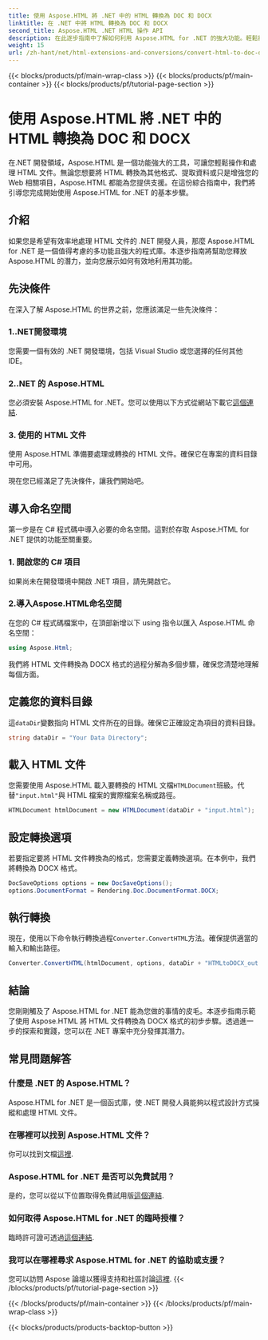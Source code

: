```yaml
---
title: 使用 Aspose.HTML 將 .NET 中的 HTML 轉換為 DOC 和 DOCX
linktitle: 在 .NET 中將 HTML 轉換為 DOC 和 DOCX
second_title: Aspose.HTML .NET HTML 操作 API
description: 在此逐步指南中了解如何利用 Aspose.HTML for .NET 的強大功能。輕鬆將 HTML 轉換為 DOCX 並升級您的 .NET 專案。今天就開始吧！
weight: 15
url: /zh-hant/net/html-extensions-and-conversions/convert-html-to-doc-docx/
---
```


{{< blocks/products/pf/main-wrap-class >}}
{{< blocks/products/pf/main-container >}}
{{< blocks/products/pf/tutorial-page-section >}}

# 使用 Aspose.HTML 將 .NET 中的 HTML 轉換為 DOC 和 DOCX


在.NET 開發領域，Aspose.HTML 是一個功能強大的工具，可讓您輕鬆操作和處理 HTML 文件。無論您想要將 HTML 轉換為其他格式、提取資料或只是增強您的 Web 相關項目，Aspose.HTML 都能為您提供支援。在這份綜合指南中，我們將引導您完成開始使用 Aspose.HTML for .NET 的基本步驟。

## 介紹

如果您是希望有效率地處理 HTML 文件的 .NET 開發人員，那麼 Aspose.HTML for .NET 是一個值得考慮的多功能且強大的程式庫。本逐步指南將幫助您釋放 Aspose.HTML 的潛力，並向您展示如何有效地利用其功能。

## 先決條件

在深入了解 Aspose.HTML 的世界之前，您應該滿足一些先決條件：

### 1..NET開發環境

您需要一個有效的 .NET 開發環境，包括 Visual Studio 或您選擇的任何其他 IDE。

### 2..NET 的 Aspose.HTML

您必須安裝 Aspose.HTML for .NET。您可以使用以下方式從網站下載它[這個連結](https://releases.aspose.com/html/net/).

### 3. 使用的 HTML 文件

使用 Aspose.HTML 準備要處理或轉換的 HTML 文件。確保它在專案的資料目錄中可用。

現在您已經滿足了先決條件，讓我們開始吧。

## 導入命名空間

第一步是在 C# 程式碼中導入必要的命名空間。這對於存取 Aspose.HTML for .NET 提供的功能至關重要。

### 1. 開啟您的 C# 項目

如果尚未在開發環境中開啟 .NET 項目，請先開啟它。

### 2.導入Aspose.HTML命名空間

在您的 C# 程式碼檔案中，在頂部新增以下 using 指令以匯入 Aspose.HTML 命名空間：

```csharp
using Aspose.Html;
```

我們將 HTML 文件轉換為 DOCX 格式的過程分解為多個步驟，確保您清楚地理解每個方面。

## 定義您的資料目錄

這`dataDir`變數指向 HTML 文件所在的目錄。確保它正確設定為項目的資料目錄。

```csharp
string dataDir = "Your Data Directory";
```

## 載入 HTML 文件

您需要使用 Aspose.HTML 載入要轉換的 HTML 文檔`HTMLDocument`班級。代替`"input.html"`與 HTML 檔案的實際檔案名稱或路徑。

```csharp
HTMLDocument htmlDocument = new HTMLDocument(dataDir + "input.html");
```

## 設定轉換選項

若要指定要將 HTML 文件轉換為的格式，您需要定義轉換選項。在本例中，我們將轉換為 DOCX 格式。

```csharp
DocSaveOptions options = new DocSaveOptions();
options.DocumentFormat = Rendering.Doc.DocumentFormat.DOCX;
```

## 執行轉換

現在，使用以下命令執行轉換過程`Converter.ConvertHTML`方法。確保提供適當的輸入和輸出路徑。

```csharp
Converter.ConvertHTML(htmlDocument, options, dataDir + "HTMLtoDOCX_out.docx");
```

## 結論

您剛剛觸及了 Aspose.HTML for .NET 能為您做的事情的皮毛。本逐步指南示範了使用 Aspose.HTML 將 HTML 文件轉換為 DOCX 格式的初步步驟。透過進一步的探索和實踐，您可以在 .NET 專案中充分發揮其潛力。

## 常見問題解答

### 什麼是 .NET 的 Aspose.HTML？
Aspose.HTML for .NET 是一個函式庫，使 .NET 開發人員能夠以程式設計方式操縱和處理 HTML 文件。

### 在哪裡可以找到 Aspose.HTML 文件？
你可以找到文檔[這裡](https://reference.aspose.com/html/net/).

### Aspose.HTML for .NET 是否可以免費試用？
是的，您可以從以下位置取得免費試用版[這個連結](https://releases.aspose.com/).

### 如何取得 Aspose.HTML for .NET 的臨時授權？
臨時許可證可透過[這個連結](https://purchase.aspose.com/temporary-license/).

### 我可以在哪裡尋求 Aspose.HTML for .NET 的協助或支援？
您可以訪問 Aspose 論壇以獲得支持和社區討論[這裡](https://forum.aspose.com/).
{{< /blocks/products/pf/tutorial-page-section >}}

{{< /blocks/products/pf/main-container >}}
{{< /blocks/products/pf/main-wrap-class >}}

{{< blocks/products/products-backtop-button >}}
